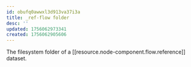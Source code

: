 ```yaml
---
id: obufq0awwxl3d913va37i3a
title: _ref-flow folder
desc: ''
updated: 1756062973341
created: 1756062905606
---
```


The filesystem folder of a [[resource.node-component.flow.reference]] dataset.
